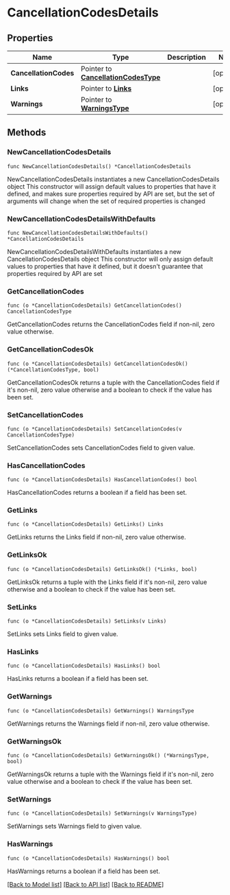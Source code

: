 # CancellationCodesDetails

## Properties

Name | Type | Description | Notes
------------ | ------------- | ------------- | -------------
**CancellationCodes** | Pointer to [**CancellationCodesType**](CancellationCodesType.md) |  | [optional] 
**Links** | Pointer to [**Links**](Links.md) |  | [optional] 
**Warnings** | Pointer to [**WarningsType**](WarningsType.md) |  | [optional] 

## Methods

### NewCancellationCodesDetails

`func NewCancellationCodesDetails() *CancellationCodesDetails`

NewCancellationCodesDetails instantiates a new CancellationCodesDetails object
This constructor will assign default values to properties that have it defined,
and makes sure properties required by API are set, but the set of arguments
will change when the set of required properties is changed

### NewCancellationCodesDetailsWithDefaults

`func NewCancellationCodesDetailsWithDefaults() *CancellationCodesDetails`

NewCancellationCodesDetailsWithDefaults instantiates a new CancellationCodesDetails object
This constructor will only assign default values to properties that have it defined,
but it doesn't guarantee that properties required by API are set

### GetCancellationCodes

`func (o *CancellationCodesDetails) GetCancellationCodes() CancellationCodesType`

GetCancellationCodes returns the CancellationCodes field if non-nil, zero value otherwise.

### GetCancellationCodesOk

`func (o *CancellationCodesDetails) GetCancellationCodesOk() (*CancellationCodesType, bool)`

GetCancellationCodesOk returns a tuple with the CancellationCodes field if it's non-nil, zero value otherwise
and a boolean to check if the value has been set.

### SetCancellationCodes

`func (o *CancellationCodesDetails) SetCancellationCodes(v CancellationCodesType)`

SetCancellationCodes sets CancellationCodes field to given value.

### HasCancellationCodes

`func (o *CancellationCodesDetails) HasCancellationCodes() bool`

HasCancellationCodes returns a boolean if a field has been set.

### GetLinks

`func (o *CancellationCodesDetails) GetLinks() Links`

GetLinks returns the Links field if non-nil, zero value otherwise.

### GetLinksOk

`func (o *CancellationCodesDetails) GetLinksOk() (*Links, bool)`

GetLinksOk returns a tuple with the Links field if it's non-nil, zero value otherwise
and a boolean to check if the value has been set.

### SetLinks

`func (o *CancellationCodesDetails) SetLinks(v Links)`

SetLinks sets Links field to given value.

### HasLinks

`func (o *CancellationCodesDetails) HasLinks() bool`

HasLinks returns a boolean if a field has been set.

### GetWarnings

`func (o *CancellationCodesDetails) GetWarnings() WarningsType`

GetWarnings returns the Warnings field if non-nil, zero value otherwise.

### GetWarningsOk

`func (o *CancellationCodesDetails) GetWarningsOk() (*WarningsType, bool)`

GetWarningsOk returns a tuple with the Warnings field if it's non-nil, zero value otherwise
and a boolean to check if the value has been set.

### SetWarnings

`func (o *CancellationCodesDetails) SetWarnings(v WarningsType)`

SetWarnings sets Warnings field to given value.

### HasWarnings

`func (o *CancellationCodesDetails) HasWarnings() bool`

HasWarnings returns a boolean if a field has been set.


[[Back to Model list]](../README.md#documentation-for-models) [[Back to API list]](../README.md#documentation-for-api-endpoints) [[Back to README]](../README.md)


